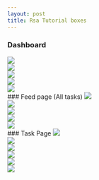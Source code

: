 ```yaml
---
layout: post
title: Rsa Tutorial boxes
---
```

### Dashboard
<img src='./rsaimages/1.png' class='inline'/>
<br/>
<img src='./rsaimages/2.png' class='inline'/>
<br/>
<img src='./rsaimages/3.png' class='inline'/>
<br/>
<img src='./rsaimages/4.png' class='inline'/>
<br/>
<img src='./rsaimages/5.png' class='inline'/>
<br/>
### Feed page (All tasks)
<img src='./rsaimages/6.png' class='inline'/>
<br/>
<img src='./rsaimages/7.png' class='inline'/>
<br/>
<img src='./rsaimages/8.png' class='inline'/>
<br/>
<img src='./rsaimages/9.png' class='inline'/>
<br/>
<img src='./rsaimages/10.png' class='inline'/>
<br/>
### Task Page
<img src='./rsaimages/11.png' class='inline'/>
<br/>
<img src='./rsaimages/12.png' class='inline'/>
<br/>
<img src='./rsaimages/13.png' class='inline'/>
<br/>
<img src='./rsaimages/14.png' class='inline'/>
<br/>
<img src='./rsaimages/15.png' class='inline'/>
<br/>
<img src='./rsaimages/16.png' class='inline'/>
<br/>
